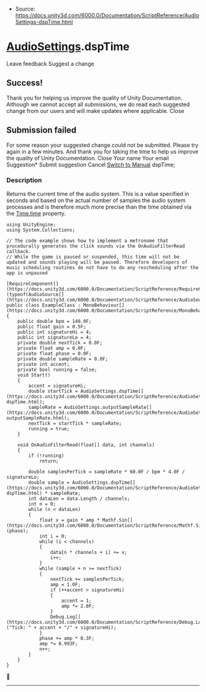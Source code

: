 * Source: https://docs.unity3d.com/6000.0/Documentation/ScriptReference/AudioSettings-dspTime.html

#  [AudioSettings](https://docs.unity3d.com/6000.0/Documentation/ScriptReference/AudioSettings.html).dspTime
Leave feedback
Suggest a change
## Success!
Thank you for helping us improve the quality of Unity Documentation. Although we cannot accept all submissions, we do read each suggested change from our users and will make updates where applicable.
Close
## Submission failed
For some reason your suggested change could not be submitted. Please <a>try again</a> in a few minutes. And thank you for taking the time to help us improve the quality of Unity Documentation.
Close
Your name Your email Suggestion* Submit suggestion
Cancel
[Switch to Manual](https://docs.unity3d.com/6000.0/Documentation/Manual/class-AudioSettings.html "Go to AudioSettings Component in the Manual")
dspTime; 
### Description
Returns the current time of the audio system.
This is a value specified in seconds and based on the actual number of samples the audio system processes and is therefore much more precise than the time obtained via the [Time.time](https://docs.unity3d.com/6000.0/Documentation/ScriptReference/Time-time.html) property.
```
using UnityEngine;
using System.Collections;  
  
// The code example shows how to implement a metronome that procedurally generates the click sounds via the OnAudioFilterRead callback.
// While the game is paused or suspended, this time will not be updated and sounds playing will be paused. Therefore developers of music scheduling routines do not have to do any rescheduling after the app is unpaused  
  
[RequireComponent[](https://docs.unity3d.com/6000.0/Documentation/ScriptReference/RequireComponent.html)(typeof(AudioSource[](https://docs.unity3d.com/6000.0/Documentation/ScriptReference/AudioSource.html)))]
public class ExampleClass : MonoBehaviour[](https://docs.unity3d.com/6000.0/Documentation/ScriptReference/MonoBehaviour.html)
{
    public double bpm = 140.0F;
    public float gain = 0.5F;
    public int signatureHi = 4;
    public int signatureLo = 4;
    private double nextTick = 0.0F;
    private float amp = 0.0F;
    private float phase = 0.0F;
    private double sampleRate = 0.0F;
    private int accent;
    private bool running = false;
    void Start()
    {
        accent = signatureHi;
        double startTick = AudioSettings.dspTime[](https://docs.unity3d.com/6000.0/Documentation/ScriptReference/AudioSettings-dspTime.html);
        sampleRate = AudioSettings.outputSampleRate[](https://docs.unity3d.com/6000.0/Documentation/ScriptReference/AudioSettings-outputSampleRate.html);
        nextTick = startTick * sampleRate;
        running = true;
    }  
  
    void OnAudioFilterRead(float[] data, int channels)
    {
        if (!running)
            return;  
  
        double samplesPerTick = sampleRate * 60.0F / bpm * 4.0F / signatureLo;
        double sample = AudioSettings.dspTime[](https://docs.unity3d.com/6000.0/Documentation/ScriptReference/AudioSettings-dspTime.html) * sampleRate;
        int dataLen = data.Length / channels;
        int n = 0;
        while (n < dataLen)
        {
            float x = gain * amp * Mathf.Sin[](https://docs.unity3d.com/6000.0/Documentation/ScriptReference/Mathf.Sin.html)(phase);
            int i = 0;
            while (i < channels)
            {
                data[n * channels + i] += x;
                i++;
            }
            while (sample + n >= nextTick)
            {
                nextTick += samplesPerTick;
                amp = 1.0F;
                if (++accent > signatureHi)
                {
                    accent = 1;
                    amp *= 2.0F;
                }
                Debug.Log[](https://docs.unity3d.com/6000.0/Documentation/ScriptReference/Debug.Log.html)("Tick: " + accent + "/" + signatureHi);
            }
            phase += amp * 0.3F;
            amp *= 0.993F;
            n++;
        }
    }
}

```

* * *
